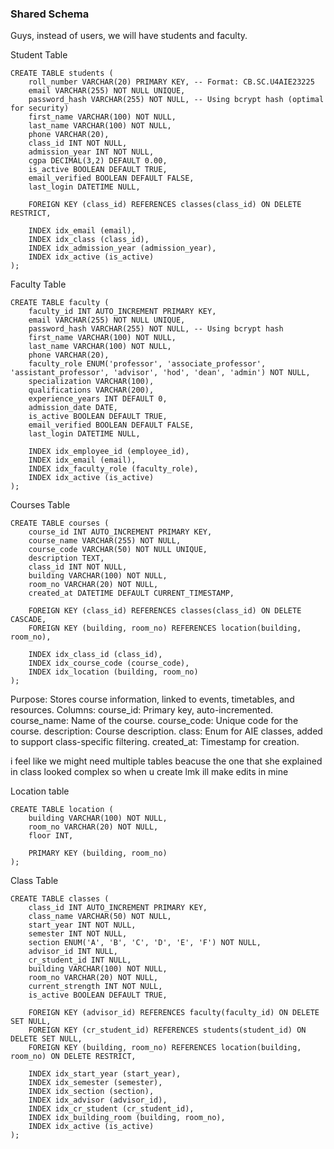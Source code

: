 
### Shared Schema
Guys, instead of users, we will have students and faculty.

Student Table 
```
CREATE TABLE students (
    roll_number VARCHAR(20) PRIMARY KEY, -- Format: CB.SC.U4AIE23225
    email VARCHAR(255) NOT NULL UNIQUE,
    password_hash VARCHAR(255) NOT NULL, -- Using bcrypt hash (optimal for security)
    first_name VARCHAR(100) NOT NULL,
    last_name VARCHAR(100) NOT NULL,
    phone VARCHAR(20),
    class_id INT NOT NULL,
    admission_year INT NOT NULL,
    cgpa DECIMAL(3,2) DEFAULT 0.00,
    is_active BOOLEAN DEFAULT TRUE,
    email_verified BOOLEAN DEFAULT FALSE,
    last_login DATETIME NULL,

    FOREIGN KEY (class_id) REFERENCES classes(class_id) ON DELETE RESTRICT,

    INDEX idx_email (email),
    INDEX idx_class (class_id),
    INDEX idx_admission_year (admission_year),
    INDEX idx_active (is_active)
);
```
Faculty Table
```
CREATE TABLE faculty (
    faculty_id INT AUTO_INCREMENT PRIMARY KEY,
    email VARCHAR(255) NOT NULL UNIQUE,
    password_hash VARCHAR(255) NOT NULL, -- Using bcrypt hash
    first_name VARCHAR(100) NOT NULL,
    last_name VARCHAR(100) NOT NULL,
    phone VARCHAR(20),
    faculty_role ENUM('professor', 'associate_professor', 'assistant_professor', 'advisor', 'hod', 'dean', 'admin') NOT NULL,
    specialization VARCHAR(100),
    qualifications VARCHAR(200),
    experience_years INT DEFAULT 0,
    admission_date DATE,
    is_active BOOLEAN DEFAULT TRUE,
    email_verified BOOLEAN DEFAULT FALSE,
    last_login DATETIME NULL,

    INDEX idx_employee_id (employee_id),
    INDEX idx_email (email),
    INDEX idx_faculty_role (faculty_role),
    INDEX idx_active (is_active)
);
```

Courses Table
```
CREATE TABLE courses (
    course_id INT AUTO_INCREMENT PRIMARY KEY,
    course_name VARCHAR(255) NOT NULL,
    course_code VARCHAR(50) NOT NULL UNIQUE,
    description TEXT,
    class_id INT NOT NULL,
    building VARCHAR(100) NOT NULL,
    room_no VARCHAR(20) NOT NULL,
    created_at DATETIME DEFAULT CURRENT_TIMESTAMP,

    FOREIGN KEY (class_id) REFERENCES classes(class_id) ON DELETE CASCADE,
    FOREIGN KEY (building, room_no) REFERENCES location(building, room_no),

    INDEX idx_class_id (class_id),
    INDEX idx_course_code (course_code),
    INDEX idx_location (building, room_no)
);
```

Purpose: Stores course information, linked to events, timetables, and resources.
Columns:
course_id: Primary key, auto-incremented.
course_name: Name of the course.
course_code: Unique code for the course.
description: Course description.
class: Enum for AIE classes, added to support class-specific filtering.
created_at: Timestamp for creation.


i feel like we might need multiple tables beacuse the one that she explained in class looked complex 
so when u create lmk ill make edits in mine


Location table
```
CREATE TABLE location (
    building VARCHAR(100) NOT NULL,
    room_no VARCHAR(20) NOT NULL,
    floor INT,

    PRIMARY KEY (building, room_no)
);
```
Class Table 
```
CREATE TABLE classes (
    class_id INT AUTO_INCREMENT PRIMARY KEY,
    class_name VARCHAR(50) NOT NULL, 
    start_year INT NOT NULL,
    semester INT NOT NULL,
    section ENUM('A', 'B', 'C', 'D', 'E', 'F') NOT NULL, 
    advisor_id INT NULL, 
    cr_student_id INT NULL, 
    building VARCHAR(100) NOT NULL,
    room_no VARCHAR(20) NOT NULL,
    current_strength INT NOT NULL,
    is_active BOOLEAN DEFAULT TRUE,

    FOREIGN KEY (advisor_id) REFERENCES faculty(faculty_id) ON DELETE SET NULL,
    FOREIGN KEY (cr_student_id) REFERENCES students(student_id) ON DELETE SET NULL,
    FOREIGN KEY (building, room_no) REFERENCES location(building, room_no) ON DELETE RESTRICT,

    INDEX idx_start_year (start_year),
    INDEX idx_semester (semester),
    INDEX idx_section (section),
    INDEX idx_advisor (advisor_id),
    INDEX idx_cr_student (cr_student_id),
    INDEX idx_building_room (building, room_no),
    INDEX idx_active (is_active)
);
```
